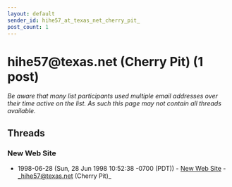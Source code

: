 ```yaml
---
layout: default
sender_id: hihe57_at_texas_net_cherry_pit_
post_count: 1
---
```


# hihe57<span>@</span>texas.net (Cherry Pit) (1 post)

_Be aware that many list participants used multiple email addresses over their time active on the list. As such this page may not contain all threads available._

## Threads

### New Web Site
+ 1998-06-28 (Sun, 28 Jun 1998 10:52:38 -0700 (PDT)) - [New Web Site](/archive/1998/06/3ec49e10c8a6cc3aca3a0cb4e68355d4d615add1acd1b14a7f49d74718a0c587) - _hihe57@texas.net (Cherry Pit)_

